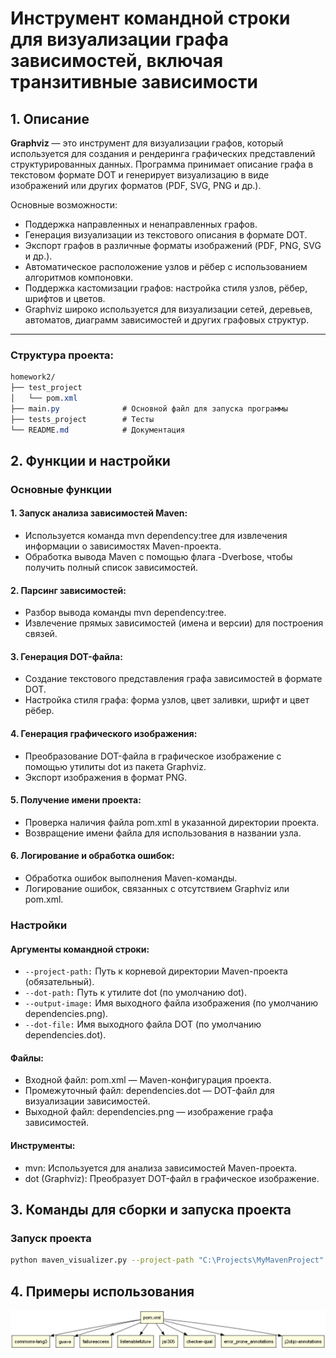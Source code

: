 # Инструмент командной строки для визуализации графа зависимостей, включая транзитивные зависимости

## 1. Описание

**Graphviz** — это инструмент для визуализации графов, который используется для создания и рендеринга графических представлений структурированных данных. Программа принимает описание графа в текстовом формате DOT и генерирует визуализацию в виде изображений или других форматов (PDF, SVG, PNG и др.).

Основные возможности:

- Поддержка направленных и ненаправленных графов.
- Генерация визуализации из текстового описания в формате DOT.
- Экспорт графов в различные форматы изображений (PDF, PNG, SVG и др.).
- Автоматическое расположение узлов и рёбер с использованием алгоритмов компоновки.
- Поддержка кастомизации графов: настройка стиля узлов, рёбер, шрифтов и цветов.
- Graphviz широко используется для визуализации сетей, деревьев, автоматов, диаграмм зависимостей и других графовых структур.

---
### Структура проекта:
```css
homework2/
├── test_project
│   └── pom.xml
├── main.py              # Основной файл для запуска программы
├── tests_project        # Тесты 
└── README.md            # Документация
```

## 2. Функции и настройки

### Основные функции

#### 1. Запуск анализа зависимостей Maven:

- Используется команда mvn dependency:tree для извлечения информации о зависимостях Maven-проекта.
- Обработка вывода Maven с помощью флага -Dverbose, чтобы получить полный список зависимостей.

#### 2. Парсинг зависимостей:

- Разбор вывода команды mvn dependency:tree.
- Извлечение прямых зависимостей (имена и версии) для построения связей.

#### 3. Генерация DOT-файла:

- Создание текстового представления графа зависимостей в формате DOT.
- Настройка стиля графа: форма узлов, цвет заливки, шрифт и цвет рёбер.

#### 4. Генерация графического изображения:

- Преобразование DOT-файла в графическое изображение с помощью утилиты dot из пакета Graphviz.
- Экспорт изображения в формат PNG.

#### 5. Получение имени проекта:

- Проверка наличия файла pom.xml в указанной директории проекта.
- Возвращение имени файла для использования в названии узла.

#### 6. Логирование и обработка ошибок:

- Обработка ошибок выполнения Maven-команды.
- Логирование ошибок, связанных с отсутствием Graphviz или pom.xml.

### Настройки

#### Аргументы командной строки:

- `--project-path:` Путь к корневой директории Maven-проекта (обязательный).
- `--dot-path:` Путь к утилите dot (по умолчанию dot).
- `--output-image:` Имя выходного файла изображения (по умолчанию dependencies.png).
- `--dot-file:` Имя выходного файла DOT (по умолчанию dependencies.dot).

#### Файлы:

- Входной файл: pom.xml — Maven-конфигурация проекта.
- Промежуточный файл: dependencies.dot — DOT-файл для визуализации зависимостей.
- Выходной файл: dependencies.png — изображение графа зависимостей.

#### Инструменты:

- mvn: Используется для анализа зависимостей Maven-проекта.
- dot (Graphviz): Преобразует DOT-файл в графическое изображение.

## 3. Команды для сборки и запуска проекта

### Запуск проекта

   ```bash
   python maven_visualizer.py --project-path "C:\Projects\MyMavenProject" --dot-path "C:\Program Files\Graphviz\bin\dot.exe" --output-image "output.png" --dot-file "output.dot"

   ```

## 4. Примеры использования

![img1](media/output.png)

